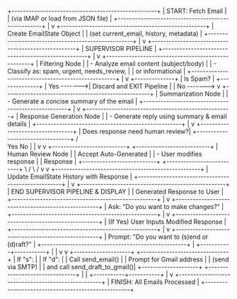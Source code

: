+---------------------------------------------------+
|             START: Fetch Email                    |
|        (via IMAP or load from JSON file)          |
+---------------------------------------------------+
                     |
                     v
+---------------------------------------------------+
|        Create EmailState Object                   |
|  (set current_email, history, metadata)           |
+---------------------------------------------------+
                     |
                     v
+---------------------------------------------------+
|             SUPERVISOR PIPELINE                   |
+---------------------------------------------------+
                     |
                     v
+---------------------------------------------------+
|            Filtering Node                         |
| - Analyze email content (subject/body)            |
| - Classify as: spam, urgent, needs_review,         |
|   or informational                                |
+---------------------------------------------------+
                     |
                     v
              +--------------+
              | Is Spam?     |
              +--------------+
                     |
        Yes ------->|  Discard and EXIT Pipeline  |
                     |
        No  -------> v
+---------------------------------------------------+
|           Summarization Node                      |
| - Generate a concise summary of the email         |
+---------------------------------------------------+
                     |
                     v
+---------------------------------------------------+
|          Response Generation Node                 |
| - Generate reply using summary & email details     |
+---------------------------------------------------+
                     |
                     v
       +---------------------------------+
       |  Does response need human review?|
       +---------------------------------+
              /                \
           Yes                  No
            |                    |
            v                    v
+--------------------------+  +--------------------------+
|   Human Review Node      |  | Accept Auto-Generated    |
| - User modifies response |  |    Response              |
+--------------------------+  +--------------------------+
            \                /
             \              /
              v            v
+---------------------------------------------------+
|     Update EmailState History with Response       |
+---------------------------------------------------+
                     |
                     v
+---------------------------------------------------+
|     END SUPERVISOR PIPELINE & DISPLAY             |
|      Generated Response to User                   |
+---------------------------------------------------+
                     |
                     v
+---------------------------------------------------+
|   Ask: "Do you want to make changes?"             |
+---------------------------------------------------+
                     |
                     v
+---------------------------------------------------+
|    (If Yes) User Inputs Modified Response         |
+---------------------------------------------------+
                     |
                     v
+---------------------------------------------------+
|   Prompt: "Do you want to (s)end or (d)raft?"      |
+---------------------------------------------------+
                     |
         +-----------+-----------+
         |                       |
         v                       v
+--------------------+   +-------------------------------+
|  If "s":          |   |  If "d":                     |
|  Call send_email() |   |  Prompt for Gmail address    |
|  (send via SMTP)   |   |  and call send_draft_to_gmail()|
+--------------------+   +-------------------------------+
         |                       |
         +-----------+-----------+
                     |
                     v
+---------------------------------------------------+
|               FINISH: All Emails Processed        |
+---------------------------------------------------+
